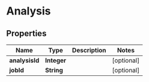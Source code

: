 
# Analysis

## Properties
Name | Type | Description | Notes
------------ | ------------- | ------------- | -------------
**analysisId** | **Integer** |  |  [optional]
**jobId** | **String** |  |  [optional]



